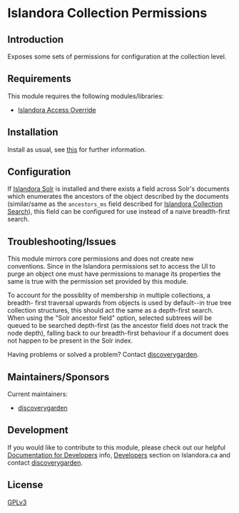 # Islandora Collection Permissions

## Introduction

Exposes some sets of permissions for configuration at the collection level.

## Requirements

This module requires the following modules/libraries:

* [Islandora Access Override](https://github.com/discoverygarden/islandora_access_override)

## Installation

Install as usual, see
[this](https://drupal.org/documentation/install/modules-themes/modules-7) for
further information.

## Configuration

If [Islandora Solr](https://github.com/Islandora/islandora_solr_search) is
installed and there exists a field across Solr's documents which enumerates the
ancestors of the object described by the documents (similar/same as the
`ancestors_ms` field described for
[Islandora Collection Search](https://github.com/discoverygarden/islandora_collection_search)),
this field can be configured for use instead of a naive breadth-first search.

## Troubleshooting/Issues

This module mirrors core permissions and does not create new conventions. Since
in the Islandora permissions set to access the UI to purge an object one must
have permissions to manage its properties the same is true with the permission
set provided by this module.

To account for the possiblity of membership in multiple collections, a breadth-
first traversal upwards from objects is used by default--in true tree
collection structures, this should act the same as a depth-first search. When
using the "Solr ancestor field" option, selected subtrees will be queued to be
searched depth-first (as the ancestor field does not track the node depth),
falling back to our breadth-first behaviour if a document does not happen to be
present in the Solr index.

Having problems or solved a problem? Contact
[discoverygarden](http://support.discoverygarden.ca).

## Maintainers/Sponsors

Current maintainers:

* [discoverygarden](http://www.discoverygarden.ca)

## Development

If you would like to contribute to this module, please check out our helpful
[Documentation for Developers](https://github.com/Islandora/islandora/wiki#wiki-documentation-for-developers)
info, [Developers](http://islandora.ca/developers) section on Islandora.ca and
contact [discoverygarden](http://support.discoverygarden.ca).

## License

[GPLv3](http://www.gnu.org/licenses/gpl-3.0.txt)
